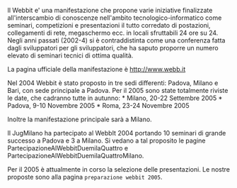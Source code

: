Il Webbit e' una manifestazione che propone varie iniziative finalizzate all'interscambio di conoscenze nell'ambito tecnologico-informatico come seminari, competizioni e presentazioni il tutto corredato di postazioni, collegamenti di rete, megaschermo ecc. in locali sfruttabili 24 ore su 24.
Negli anni passati (2002-4) si è contraddistinta come una conferenza fatta dagli sviluppatori per gli sviluppatori, che ha saputo proporre un numero elevato di seminari tecnici di ottima qualità. 

La pagina ufficiale della manifestazione è http://www.webb.it

Nel 2004  Webbit è stato proposto in tre sedi differenti: Padova, Milano e Bari, con sede principale a Padova.
Per il 2005 sono state totalmente riviste le date, che cadranno tutte in autunno:
	* Milano, 20-22 Settembre 2005
	* Padova, 9-10 Novembre 2005
	* Roma, 23-24 Novembre 2005

Inoltre la manifestazione principale sarà a Milano.

Il JugMilano ha partecipato al WebbIt 2004 portando 10 seminari di grande successo a Padova e 3 a Milano. Si vedano a tal proposito le pagine PartecipazioneAlWebbitDuemilaQuattro e PartecipazioneAlWebbitDuemilaQuattroMilano.

Per il 2005 è attualmente in corso la selezione delle presentazioni. Le nostre proposte sono alla pagina `preparazione webbit 2005`.